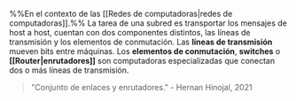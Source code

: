 %%En el contexto de las [[Redes de computadoras|redes de computadoras]].%%
La tarea de una subred es transportar los mensajes de host a host, cuentan con dos componentes distintos, las líneas de transmisión y los elementos de conmutación. Las **líneas de transmisión** mueven bits entre máquinas. Los **elementos de conmutación**, **switches** o **[[Router|enrutadores]]** son computadoras especializadas que conectan dos o más líneas de transmisión.

> "Conjunto de enlaces y enrutadores." - Hernan Hinojal, 2021